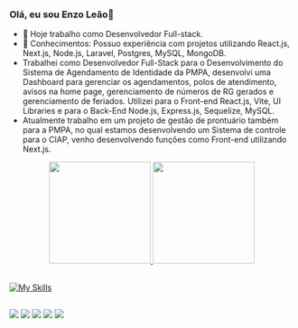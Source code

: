 ### Olá, eu sou Enzo Leão👋

- 🔭 Hoje trabalho como Desenvolvedor Full-stack.
- 🌱 Conhecimentos: Possuo experiência com projetos utilizando React.js, Next.js, Node.js, Laravel, Postgres, MySQL, MongoDB.
- Trabalhei como Desenvolvedor Full-Stack para o Desenvolvimento do Sistema de Agendamento de Identidade da PMPA, desenvolvi uma Dashboard para gerenciar os agendamentos, polos de atendimento, avisos na home page, gerenciamento de números de RG gerados e gerenciamento de feriados. Utilizei para o Front-end React.js, Vite, UI Libraries e para o Back-End Node.js, Express.js, Sequelize, MySQL. 
- Atualmente trabalho em um projeto de gestão de prontuário também para a PMPA, no qual estamos desenvolvendo um Sistema de controle para o CIAP, venho desenvolvendo funções como Front-end utilizando Next.js.



<div align="center">
  <a href="https://github.com/chrzddd">
  <img height="180em" src="https://github-readme-stats.vercel.app/api?username=enzoleao&show_icons=true&theme=dracula&include_all_commits=true&count_private=true"/>
  <img height="180em" src="https://github-readme-stats.vercel.app/api/top-langs/?username=enzoleao&layout=compact&langs_count=7&theme=dracula"/>
    <br/>
</div>
 <br/>


  [![My Skills](https://skillicons.dev/icons?i=ts,nodejs,express,mysql,prisma,nextjs,sass,tailwind&perline=14&theme=light)](https://skillicons.dev)

  
  ##
 
<div> 
 
  <a href="https://instagram.com/enzgab2" target="_blank"><img src="https://img.shields.io/badge/-Instagram-%23E4405F?style=for-the-badge&logo=instagram&logoColor=white" target="_blank"></a>
 	<a href="https://www.twitch.tv/seetz32" target="_blank"><img src="https://img.shields.io/badge/Twitch-9146FF?style=for-the-badge&logo=twitch&logoColor=white" target="_blank"></a> 
  <a href = "mailto:enzopinheiro6@gmail.com"><img src="https://img.shields.io/badge/-Gmail-%23333?style=for-the-badge&logo=gmail&logoColor=white" target="_blank"></a>
  <a href="https://www.linkedin.com/in/enzo-le%C3%A3o-976270202/" target="_blank"><img src="https://img.shields.io/badge/-LinkedIn-%230077B5?style=for-the-badge&logo=linkedin&logoColor=white" target="_blank"></a>
  <a href="https://drive.google.com/file/d/1W-C73hWfBf3n9xT-AzoA8ecXKyHIAowQ/view" target="_blank"><img src="https://img.shields.io/badge/-Curriculum-%808080?style=for-the-badge&logo=&logoColor=white" target="_blank"></a> 

</div>
  

